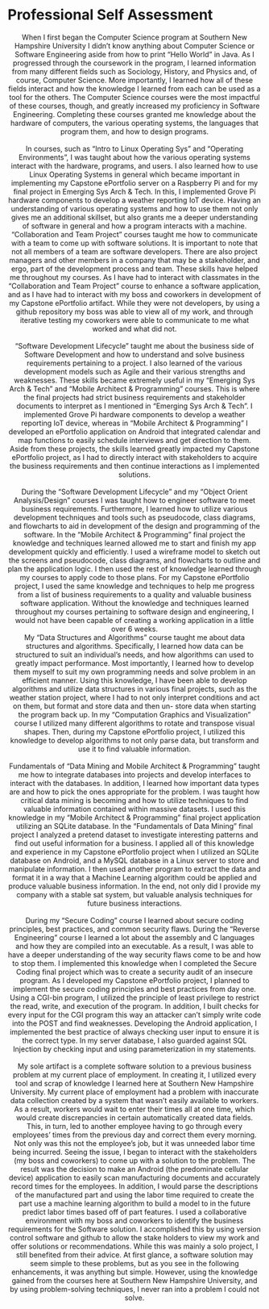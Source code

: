 # Professional Self Assessment

<div align="center">When I first began the Computer Science program at Southern New Hampshire University I didn’t know anything about Computer Science or Software Engineering aside from how to print “Hello World” in Java. As I progressed through the coursework in the program, I learned information from many different fields such as Sociology, History, and Physics and, of course, Computer Science. More importantly, I learned how all of these fields interact and how the knowledge I learned from each can be used as a tool for the others. The Computer Science courses were the most impactful of these courses, though, and greatly increased my proficiency in Software Engineering. Completing these courses granted me knowledge about the hardware of computers, the various operating systems, the languages that program them, and how to design programs.<br/>
  <br/>
In courses, such as “Intro to Linux Operating Sys” and “Operating Environments”, I was taught about how the various operating systems interact with the hardware, programs, and users. I also learned how to use Linux Operating Systems in general which became important in implementing my Capstone ePortfolio server on a Raspberry Pi and for my final project in Emerging Sys Arch & Tech. In this, I implemented Grove Pi hardware components to develop a weather reporting IoT device. Having an understanding of various operating systems and how to use them not only gives me an additional skillset, but also grants me a deeper understanding of software in general and how a program interacts with a machine.<br/>
“Collaboration and Team Project” courses taught me how to communicate with a team to come up with software solutions. It is important to note that not all members of a team are software developers.  There are also project managers and other members in a company that may be a stakeholder, and ergo, part of the development process and team. These skills have helped me throughout my courses. As I have had to interact with classmates in the “Collaboration and Team Project” course to enhance a software application, and as I have had to interact with my boss and coworkers in development of my Capstone ePortfolio artifact. While they were not developers, by using a github repository my boss was able to view all of my work, and through iterative testing my coworkers were able to communicate to me what worked and what did not.<br/>
  <br/>
“Software Development Lifecycle” taught me about the business side of Software Development and how to understand and solve business requirements pertaining to a project. I also learned of the various development models such as Agile and their various strengths and weaknesses. These skills became extremely useful in my “Emerging Sys Arch & Tech” and “Mobile Architect & Programming” courses. This is where the final projects had strict business requirements and stakeholder documents to interpret as I mentioned in “Emerging Sys Arch & Tech”. I implemented Grove Pi hardware components to develop a weather reporting IoT device, whereas in “Mobile Architect & Programming” I developed an ePortfolio application on Android that integrated calendar and map functions to easily schedule interviews and get direction to them. Aside from these projects, the skills learned greatly impacted my Capstone ePortfolio project, as I had to directly interact with stakeholders to acquire the business requirements and then continue interactions as I implemented solutions.<br/>
  <br/>
During the “Software Development Lifecycle” and my “Object Orient Analysis/Design” courses I was taught how to engineer software to meet business requirements. Furthermore, I learned how to utilize various development techniques and tools such as pseudocode, class diagrams, and flowcharts to aid in development of the design and programming of the software. In the “Mobile Architect & Programming” final project the knowledge and techniques learned allowed me to start and finish my app development quickly and efficiently. I used a wireframe model to sketch out the screens and pseudocode, class diagrams, and flowcharts to outline and plan the application logic. I then used the rest of knowledge learned through my courses to apply code to those plans. For my Capstone ePortfolio project, I used the same knowledge and techniques to help me progress from a list of business requirements to a quality and valuable business software application. Without the knowledge and techniques learned throughout my courses pertaining to software design and engineering, I would not have been capable of creating a working application in a little over 6 weeks. <br/>
My “Data Structures and Algorithms” course taught me about data structures and algorithms. Specifically, I learned how data can be structured to suit an individual’s needs, and how algorithms can used to greatly impact performance. Most importantly, I learned how to develop them myself to suit my own programming needs and solve problem in an efficient manner. Using this knowledge, I have been able to develop algorithms and utilize data structures in various final projects, such as the weather station project, where I had to not only interpret conditions and act on them, but format and store data and then un- store data when starting the program back up. In my “Computation Graphics and Visualization” course I utilized many different algorithms to rotate and transpose visual shapes. Then, during my Capstone ePortfolio project, I utilized this knowledge to develop algorithms to not only parse data, but transform and use it to find valuable information.<br/>
  <br/>
Fundamentals of “Data Mining and Mobile Architect & Programming” taught me how to integrate databases into projects and develop interfaces to interact with the databases. In addition, I learned how important data types are and how to pick the ones appropriate for the problem. I was taught how critical data mining is becoming and how to utilize techniques to find valuable information contained within massive datasets. I used this knowledge in my “Mobile Architect & Programming” final project application utilizing an SQLite database. In the “Fundamentals of Data Mining” final project I analyzed a pretend dataset to investigate interesting patterns and find out useful information for a business. I applied all of this knowledge and experience in my Capstone ePortfolio project when I utilized an SQLite database on Android, and a MySQL database in a Linux server to store and manipulate information. I then used another program to extract the data and format it in a way that a Machine Learning algorithm could be applied and produce valuable business information. In the end, not only did I provide my company with a stable sat system, but valuable analysis techniques for future business interactions.<br/>
  <br/>
During my “Secure Coding” course I learned about secure coding principles, best practices, and common security flaws. During the “Reverse Engineering” course I learned a lot about the assembly and C languages and how they are compiled into an executable. As a result, I was able to have a deeper understanding of the way security flaws come to be and how to stop them. I implemented this knowledge when I completed the Secure Coding final project which was to create a security audit of an insecure program. As I developed my Capstone ePortfolio project, I planned to implement the secure coding principles and best practices from day one. Using a CGI-bin program, I utilized the principle of least privilege to restrict the read, write, and execution of the program. In addition, I built checks for every input for the CGI program this way an attacker can’t simply write code into the POST and find weaknesses. Developing the Android application, I implemented the best practice of always checking user input to ensure it is the correct type. In my server database, I also guarded against SQL Injection by checking input and using parameterization in my statements.<br/>
<br/>
My sole artifact is a complete software solution to a previous business problem at my current place of employment. In creating it, I utilized every tool and scrap of knowledge I learned here at Southern New Hampshire University. My current place of employment had a problem with inaccurate data collection created by a system that wasn’t easily available to workers. As a result, workers would wait to enter their times all at one time, which would create discrepancies in certain automatically created data fields. This, in turn, led to another employee having to go through every employees’ times from the previous day and correct them every morning. Not only was this not the employee’s job, but it was unneeded labor time being incurred. Seeing the issue, I began to interact with the stakeholders (my boss and coworkers) to come up with a solution to the problem. The result was the decision to make an Android (the predominate cellular device) application to easily scan manufacturing documents and accurately record times for the employees. In addition, I would parse the descriptions of the manufactured part and using the labor time required to create the part use a machine learning algorithm to build a model to in the future predict labor times based off of part features. I used a collaborative environment with my boss and coworkers to identify the business requirements for the Software solution. I accomplished this by using version control software and github to allow the stake holders to view my work and offer solutions or recommendations. While this was mainly a solo project, I still benefited from their advice. At first glance, a software solution may seem simple to these problems, but as you see in the following enhancements, it was anything but simple. However, using the knowledge gained from the courses here at Southern New Hampshire University, and by using problem-solving techniques, I never ran into a problem I could not solve.</div>
